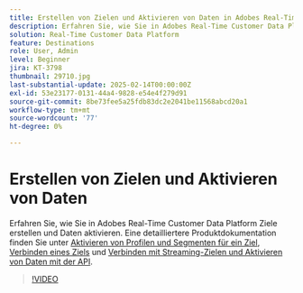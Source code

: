 ```yaml
---
title: Erstellen von Zielen und Aktivieren von Daten in Adobes Real-Time Customer Data Platform (RTCDP)
description: Erfahren Sie, wie Sie in Adobes Real-Time Customer Data Platform Ziele erstellen und Daten aktivieren
solution: Real-Time Customer Data Platform
feature: Destinations
role: User, Admin
level: Beginner
jira: KT-3798
thumbnail: 29710.jpg
last-substantial-update: 2025-02-14T00:00:00Z
exl-id: 53e23177-0131-44a4-9828-e54e4f279d91
source-git-commit: 8be73fee5a25fdb83dc2e2041be11568abcd20a1
workflow-type: tm+mt
source-wordcount: '77'
ht-degree: 0%

---
```


# Erstellen von Zielen und Aktivieren von Daten

Erfahren Sie, wie Sie in Adobes Real-Time Customer Data Platform Ziele erstellen und Daten aktivieren. Eine detailliertere Produktdokumentation finden Sie unter [Aktivieren von Profilen und Segmenten für ein Ziel](https://experienceleague.adobe.com/docs/experience-platform/rtcdp/destinations/dest-tutorials/activate-destinations.html?lang=de), [Verbinden eines Ziels](https://experienceleague.adobe.com/docs/experience-platform/rtcdp/destinations/dest-tutorials/connect-destination.html?lang=de) und [Verbinden mit Streaming-Zielen und Aktivieren von Daten mit der API](https://experienceleague.adobe.com/docs/experience-platform/rtcdp/destinations/api-tutorials/streaming-destinations-api-tutorial.html?lang=de).

>[!VIDEO](https://video.tv.adobe.com/v/33169?learn=on&enablevpops&captions=ger)


